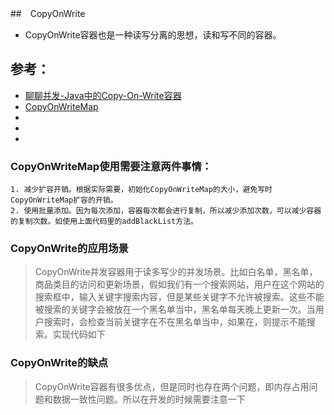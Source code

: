 ##　CopyOnWrite
- CopyOnWrite容器也是一种读写分离的思想，读和写不同的容器。
## 参考：
- [聊聊并发-Java中的Copy-On-Write容器](http://ifeve.com/java-copy-on-write/)
- [CopyOnWriteMap](http://ifeve.com/java-copy-on-write/)
- []()
- []()
- []()

### CopyOnWriteMap使用需要注意两件事情：
```
1. 减少扩容开销。根据实际需要，初始化CopyOnWriteMap的大小，避免写时CopyOnWriteMap扩容的开销。
2. 使用批量添加。因为每次添加，容器每次都会进行复制，所以减少添加次数，可以减少容器的复制次数。如使用上面代码里的addBlackList方法。
```

### CopyOnWrite的应用场景
> CopyOnWrite并发容器用于读多写少的并发场景。比如白名单，黑名单，商品类目的访问和更新场景，假如我们有一个搜索网站，用户在这个网站的搜索框中，输入关键字搜索内容，但是某些关键字不允许被搜索。这些不能被搜索的关键字会被放在一个黑名单当中，黑名单每天晚上更新一次。当用户搜索时，会检查当前关键字在不在黑名单当中，如果在，则提示不能搜索。实现代码如下

### CopyOnWrite的缺点
> CopyOnWrite容器有很多优点，但是同时也存在两个问题，即内存占用问题和数据一致性问题。所以在开发的时候需要注意一下
